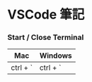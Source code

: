 # VSCode 筆記

### Start / Close Terminal
| Mac                 | Windows |
| ------------------- | ------- |
| ctrl + ` | ctrl + ` |
